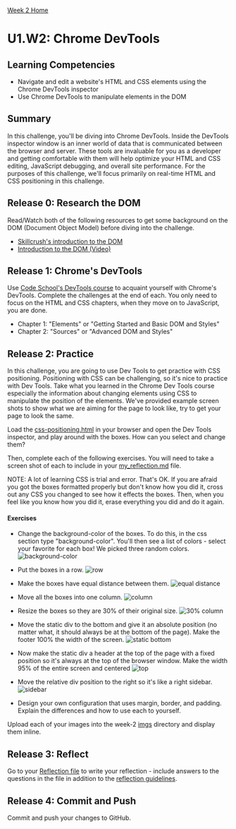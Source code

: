 [Week 2 Home](../)

# U1.W2: Chrome DevTools

## Learning Competencies
- Navigate and edit a website's HTML and CSS elements using the Chrome DevTools inspector
- Use Chrome DevTools to manipulate elements in the DOM

## Summary
In this challenge, you'll be diving into Chrome DevTools. Inside the DevTools inspector window is an inner world of data that is communicated between the browser and server. These tools are invaluable for you as a developer and getting comfortable with them will help optimize your HTML and CSS editing, JavaScript debugging, and overall site performance. For the purposes of this challenge, we'll focus primarily on real-time HTML and CSS positioning in this challenge.

## Release 0: Research the DOM
Read/Watch both of the following resources to get some background on the DOM (Document Object Model) before diving into the challenge.
- [Skillcrush's introduction to the DOM](http://skillcrush.com/2012/10/17/dom-document-object-model/)
- [Introduction to the DOM (Video)](https://www.youtube.com/watch?v=-0ZcldkGlt8)

## Release 1: Chrome's DevTools
Use [Code School's DevTools course](http://discover-devtools.codeschool.com/) to acquaint yourself with Chrome's DevTools. Complete the challenges at the end of each. You only need to focus on the HTML and CSS chapters, when they move on to JavaScript, you are done.
  - Chapter 1: "Elements" or "Getting Started and Basic DOM and Styles"
  - Chapter 2: "Sources" or "Advanced DOM and Styles"

## Release 2: Practice
In this challenge, you are going to use Dev Tools to get practice with CSS positioning. Positioning with CSS can be challenging, so it's nice to practice with Dev Tools. Take what you learned in the Chrome Dev Tools course especially the information about changing elements using CSS to manipulate the position of the elements. We've provided example screen shots to show what we are aiming for the page to look like, try to get your page to look the same.

Load the [css-positioning.html](css-positioning.html) in your browser and open the Dev Tools inspector, and play around with the boxes. How can you select and change them?

Then, complete each of the following exercises. You will need to take a screen shot of each to include in your [my_reflection.md](my_reflection.md) file.

NOTE: A lot of learning CSS is trial and error. That's OK. If you are afraid you got the boxes formatted properly but don't know how you did it, cross out any CSS you changed to see how it effects the boxes. Then, when you feel like you know how you did it, erase everything you did and do it again.

#### Exercises
- Change the background-color of the boxes. To do this, in the css section type "background-color". You'll then see a list of colors - select your favorite for each box! We picked three random colors.
![background-color](../imgs/devtools-colors.png)

- Put the boxes in a row.
![row](../imgs/devtools-row.png)

- Make the boxes have equal distance between them.
![equal distance](../imgs/devtools-equal.png)

- Move all the boxes into one column.
![column](../imgs/devtools-column.png)

- Resize the boxes so they are 30% of their original size.
![30% column](../imgs/devtools-30column.png)

- Move the static div to the bottom and give it an absolute position (no matter what, it should always be at the bottom of the page). Make the footer 100% the width of the screen.
![static bottom](../imgs/devtools-staticbottom.png)

- Now make the static div a header at the top of the page with a fixed position so it's always at the top of the browser window. Make the width 95% of the entire screen and centered
![top](../imgs/devtools-staticheader.png)

- Move the relative div position to the right so it's like a right sidebar.
![sidebar](../imgs/devtools-sidebar.png)

- Design your own configuration that uses margin, border, and padding. Explain the differences and how to use each to yourself.

Upload each of your images into the week-2 [imgs](../imgs) directory and display them inline.

## Release 3: Reflect

Go to your [Reflection file](my_reflection.md) to write your reflection - include answers to the questions in the file in addition to the [reflection guidelines](https://github.com/Devbootcamp/phase-0-handbook/blob/master/coding-references/reflection-guidelines.md).

## Release 4: Commit and Push
Commit and push your changes to GitHub.
